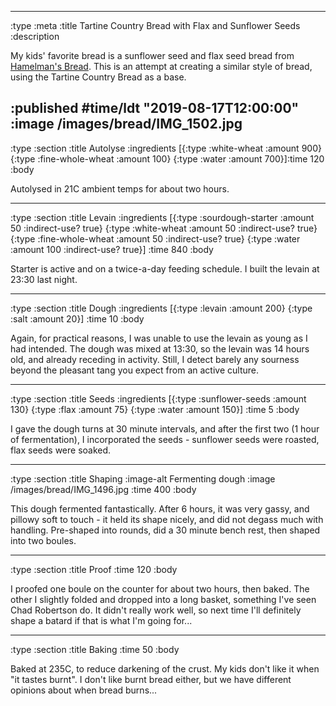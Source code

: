 --------------------------------------------------------------------------------
:type :meta
:title Tartine Country Bread with Flax and Sunflower Seeds
:description

My kids' favorite bread is a sunflower seed and flax seed bread from [Hamelman's
Bread](https://www.amazon.com/dp/1118132718/). This is an attempt at creating a
similar style of bread, using the Tartine Country Bread as a base.

:published #time/ldt "2019-08-17T12:00:00"
:image /images/bread/IMG_1502.jpg
--------------------------------------------------------------------------------
:type :section
:title Autolyse
:ingredients
[{:type :white-wheat :amount 900}
 {:type :fine-whole-wheat :amount 100}
 {:type :water :amount 700}]:time 120
:body

Autolysed in 21C ambient temps for about two hours.

--------------------------------------------------------------------------------
:type :section
:title Levain
:ingredients
[{:type :sourdough-starter :amount 50 :indirect-use? true}
 {:type :white-wheat :amount 50 :indirect-use? true}
 {:type :fine-whole-wheat :amount 50 :indirect-use? true}
 {:type :water :amount 100 :indirect-use? true}]
:time 840
:body

Starter is active and on a twice-a-day feeding schedule. I built the levain at
23:30 last night.

--------------------------------------------------------------------------------
:type :section
:title Dough
:ingredients
[{:type :levain :amount 200}
 {:type :salt :amount 20}]
:time 10
:body

Again, for practical reasons, I was unable to use the levain as young as I had
intended. The dough was mixed at 13:30, so the levain was 14 hours old, and
already receding in activity. Still, I detect barely any sourness beyond the
pleasant tang you expect from an active culture.

--------------------------------------------------------------------------------
:type :section
:title Seeds
:ingredients
[{:type :sunflower-seeds :amount 130}
 {:type :flax :amount 75}
 {:type :water :amount 150}]
:time 5
:body

I gave the dough turns at 30 minute intervals, and after the first two (1 hour
of fermentation), I incorporated the seeds - sunflower seeds were roasted, flax
seeds were soaked.

--------------------------------------------------------------------------------
:type :section
:title Shaping
:image-alt Fermenting dough
:image /images/bread/IMG_1496.jpg
:time 400
:body

This dough fermented fantastically. After 6 hours, it was very gassy, and
pillowy soft to touch - it held its shape nicely, and did not degass much with
handling. Pre-shaped into rounds, did a 30 minute bench rest, then shaped into
two boules.

--------------------------------------------------------------------------------
:type :section
:title Proof
:time 120
:body

I proofed one boule on the counter for about two hours, then baked. The other I
slightly folded and dropped into a long basket, something I've seen Chad
Robertson do. It didn't really work well, so next time I'll definitely shape a
batard if that is what I'm going for...

--------------------------------------------------------------------------------
:type :section
:title Baking
:time 50
:body

Baked at 235C, to reduce darkening of the crust. My kids don't like it when "it
tastes burnt". I don't like burnt bread either, but we have different opinions
about when bread burns...

